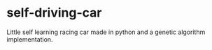 # self-driving-car
Little self learning racing car made in python and a genetic algorithm implementation.
